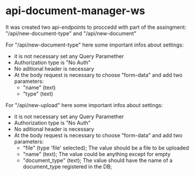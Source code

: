 # api-document-manager-ws
It was created two api-endpoints to proccedd with part of the assingment:
"/api/new-document-type" and "/api/new-document"

For "/api/new-document-type" here some important infos about settings:
- it is not necessary set any Query Paramether
- Authorization type is "No Auth"
- No aditional header is necessary
- At the body request is necessary to choose "form-data" and add two parameters:
    - "name" (text)
    - "type" (text)

For "/api/new-upload" here some important infos about settings:
- it is not necessary set any Query Paramether
- Authorization type is "No Auth"
- No aditional header is necessary
- At the body request is necessary to choose "form-data" and add two parameters:
    - "file" (type 'file' selected); The value should be a file to be uploaded
    - "name" (text); The value could be anything except for empty
    - "document_type" (text); The value should have the name of a document_type registered in the DB;
